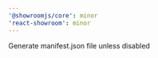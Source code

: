 ```yaml
---
'@showroomjs/core': minor
'react-showroom': minor
---
```


Generate manifest.json file unless disabled

